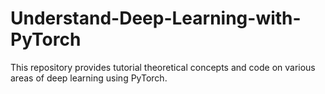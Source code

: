 # Understand-Deep-Learning-with-PyTorch
This repository provides tutorial theoretical concepts and code on various areas of deep learning using PyTorch. 
